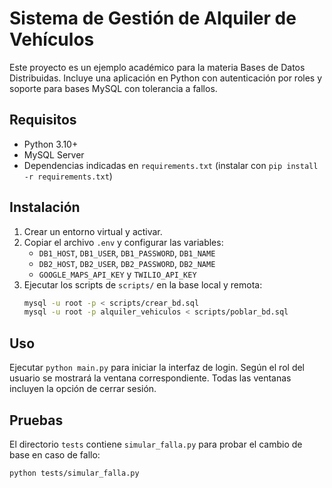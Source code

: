 # Sistema de Gestión de Alquiler de Vehículos

Este proyecto es un ejemplo académico para la materia Bases de Datos Distribuidas.
Incluye una aplicación en Python con autenticación por roles y soporte para bases
MySQL con tolerancia a fallos.

## Requisitos
- Python 3.10+
- MySQL Server
- Dependencias indicadas en `requirements.txt` (instalar con `pip install -r requirements.txt`)

## Instalación
1. Crear un entorno virtual y activar.
2. Copiar el archivo `.env` y configurar las variables:
   - `DB1_HOST`, `DB1_USER`, `DB1_PASSWORD`, `DB1_NAME`
   - `DB2_HOST`, `DB2_USER`, `DB2_PASSWORD`, `DB2_NAME`
   - `GOOGLE_MAPS_API_KEY` y `TWILIO_API_KEY`
3. Ejecutar los scripts de `scripts/` en la base local y remota:
   ```bash
   mysql -u root -p < scripts/crear_bd.sql
   mysql -u root -p alquiler_vehiculos < scripts/poblar_bd.sql
   ```

## Uso
Ejecutar `python main.py` para iniciar la interfaz de login. Según el rol del
usuario se mostrará la ventana correspondiente. Todas las ventanas incluyen la
opción de cerrar sesión.

## Pruebas
El directorio `tests` contiene `simular_falla.py` para probar el cambio de base
en caso de fallo:
```bash
python tests/simular_falla.py
```
